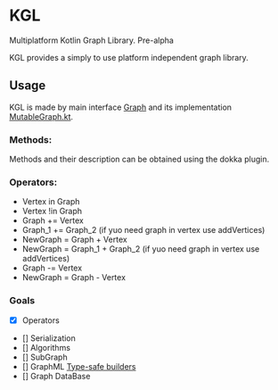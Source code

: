 # KGL
Multiplatform Kotlin Graph Library.
Pre-alpha

KGL provides a simply to use platform independent graph library.



## Usage
KGL is made by main interface [Graph](src/commonMain/kotlin/AbstractGraph.kt) and its 
implementation [MutableGraph.kt](src/commonMain/kotlin/MutableGraph.kt).

### Methods:
Methods and their description can be obtained using the dokka plugin.

### Operators:
* Vertex in Graph
* Vertex !in Graph
* Graph += Vertex
* Graph_1 += Graph_2 (if yuo need graph in vertex use addVertices)
* NewGraph = Graph + Vertex
* NewGraph = Graph_1 + Graph_2 (if yuo need graph in vertex use addVertices)
* Graph -= Vertex
* NewGraph = Graph - Vertex

### Goals
- [x] Operators
- [] Serialization  
- [] Algorithms
- [] SubGraph
- [] GraphML [Type-safe builders](https://kotlinlang.org/docs/type-safe-builders.html)
- [] Graph DataBase

[//]: # (@/serialization)
